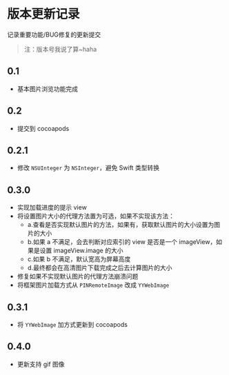 # 版本更新记录

记录重要功能/BUG修复的更新提交
> 注：版本号我说了算~haha

## 0.1
- 基本图片浏览功能完成

## 0.2
- 提交到 cocoapods 

## 0.2.1
- 修改 `NSUInteger` 为 `NSInteger`，避免 Swift 类型转换

## 0.3.0

- 实现加载进度的提示 view
- 将设置图片大小的代理方法置为可选，如果不实现该方法：
    - a.查看是否实现默认图片的方法，如果有，获取默认图片的大小设置为图片的大小
    - b.如果 a 不满足，会去判断对应索引的 view 是否是一个 imageView，如果是设置 imageView.image 的大小
    - c.如果 b 不满足，默认宽高为屏幕高度
    - d.最终都会在高清图片下载完成之后去计算图片的大小
- 修复如果不实现默认图片的代理方法崩溃问题
- 将框架图片加载方式从 `PINRemoteImage` 改成 `YYWebImage` 


## 0.3.1
- 将 `YYWebImage` 加方式更新到 cocoapods

## 0.4.0
- 更新支持 gif 图像


